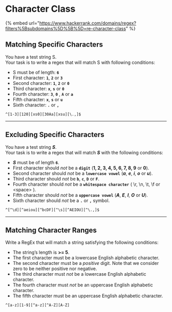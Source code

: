 # Character Class

{% embed url="https://www.hackerrank.com/domains/regex?filters%5Bsubdomains%5D%5B%5D=re-character-class" %}

## Matching Specific Characters

You have a test string S.\
Your task is to write a regex that will match S with following conditions:

* S must be of length: **`6`**
* First character: **`1`**, **`2`** or **`3`**
* Second character: **`1`**, **`2`** or **`0`**
* Third character: **`x`**, **`s`** or **`0`**
* Fourth character: **`3`**, **`0`** , **`A`** or **`a`**
* Fifth character: **`x`**, **`s`** or **`u`**
* Sixth character: **`.`** or **`,`**

```regex
^[1-3][120][xs0][30Aa][xsu][\.,]$
```

***

## Excluding Specific Characters

You have a test string _**S**_.\
Your task is to write a regex that will match _**S**_ with the following conditions:

* _**S**_ must be of length **`6`**.
* First character should _not_ be a **`digit`** (**1, 2, 3, 4, 5, 6, 7, 8, 9** or **0**).
* Second character should _not_ be a **`lowercase vowel`** (_**a**_, _**e**_, _**i**_, _**o**_ or _**u**_).
* Third character should _not_ be **`b`**, **`c`**, **`D`** or **`F`**.
* Fourth character should _not_ be a **`whitespace character`** ( \r, \n, \t, \f or \<space> ).
* Fifth character should _not_ be a **`uppercase vowel`** (_**A**_, _**E**_, _**I**_, _**O**_ or _**U**_).
* Sixth character should _not_ be a **`.`** or **`,`** symbol.

```regex
^[^\d][^aeiou][^bcDF][^\s][^AEIOU][^\.,]$
```

***

## Matching Character Ranges

Write a RegEx that will match a string satisfying the following conditions:

* The string’s length is **>= 5**.
* The first character must be a lowercase English alphabetic character.
* The second character must be a _positive_ digit. Note that we consider zero to be neither positive nor negative.
* The third character must _not_ be a lowercase English alphabetic character.
* The fourth character must _not_ be an uppercase English alphabetic character.
* The fifth character must be an uppercase English alphabetic character.

```regex
^[a-z][1-9][^a-z][^A-Z][A-Z]
```
